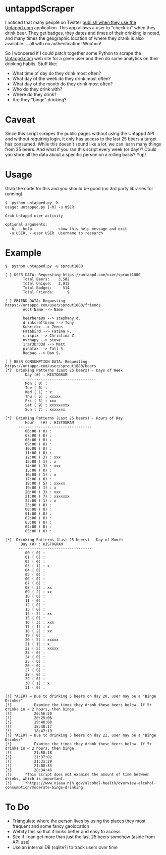 # untappdScraper
I noticed that many people on Twitter [publish when they use the Untappd.com](https://www.google.com/search?num=100&newwindow=1&q=untappd+%22i+just+earned%22+site%3Atwitter.com&oq=untappd+%22i+just+earned%22+site%3Atwitter.com&gs_l=serp.3...4164.7850.0.8239.9.9.0.0.0.0.140.679.6j2.8.0....0...1c.1.64.serp..1.3.259...33i160k1j33i21k1.7lDTNQbSBAk) application. This app allows a user to "check-in" when they drink beer. They get badges, they dates and times of their drinking is noted, and many times the geographic location of where they drank is also available.....all with no authentication! Woohoo!

So I wondered if I could patch together some Python to scrape the [Untappd.com](http://untappd.com) web site for a given user and then do some analytics on their drinking habits. Stuff like:
* What time of day do they drink most often?
* What day of the week do they drink most often?
* What day of the month do they drink most often?
* Who do they drink with?
* Where do they drink?
* Are they "binge" drinking?

# Caveat
Since this script scrapes the public pages without using the Untappd API and without requiring login, it only has access to the last 25 beers a target has consumed. While this doesn't sound like a lot, we can learn many things from 25 beers. And what if you ran this script every week (or day!)? Could you store all the data about a specific person on a rolling basis? Yup!

# Usage
Grab the code for this and you should be good (no 3rd party libraries for running).

```
$  python untapped.py -h
usage: untapped.py [-h] -u USER

Grab Untappd user activity

optional arguments:
  -h, --help            show this help message and exit
  -u USER, --user USER  Username to research
```

# Example

```
$  python untapped.py -u sprout1880

[ ] USER DATA: Requesting https://untappd.com/user/sprout1880
        Total Beers:    3,582
        Total Unique:   2,015
        Total Badges:     514
        Total Friends:      9

[ ] FRIEND DATA: Requesting https://untappd.com/user/sprout1880/friends
        Acct Name --> Name
       --------------------
        beerhere89 --> stephany d.
        drinkcraftbrew --> Tony
        Kubrickx --> Zenus
        Fatabird --> Fatima F.
        crispix --> Christina Z.
        nvrhapy --> steve
        1rar3br33d --> Matt
        pinatax --> Tall S.
        Redpac --> Dan S.

[ ] BEER CONSUMPTION DATA: Requesting https://untappd.com/user/sprout1880/beers
[*]  Drinking Patterns (Last 25 beers) - Days of Week
         Day (#) : HISTOGRAM
        ---------------------------------
         Mon ( 0) :
         Tue ( 0) :
         Wed ( 1) : x
         Thu ( 5) : xxxxx
         Fri ( 3) : xxx
         Sat ( 9) : xxxxxxxxx
         Sun ( 7) : xxxxxxx

[*]  Drinking Patterns (Last 25 beers) - Hours of Day
         Hour   (#) : HISTOGRAM
      ---------------------------------
         06:00 ( 0) :
         07:00 ( 0) :
         08:00 ( 0) :
         09:00 ( 0) :
         10:00 ( 0) :
         11:00 ( 0) :
         12:00 ( 3) : xxx
         13:00 ( 1) : x
         14:00 ( 3) : xxx
         15:00 ( 0) :
         16:00 ( 1) : x
         17:00 ( 0) :
         18:00 ( 5) : xxxxx
         19:00 ( 1) : x
         20:00 ( 3) : xxx
         21:00 ( 7) : xxxxxxx
         22:00 ( 1) : x
         23:00 ( 0) :
         00:00 ( 0) :
         01:00 ( 0) :
         02:00 ( 0) :
         03:00 ( 0) :
         04:00 ( 0) :
         05:00 ( 0) :

[*]  Drinking Patterns (Last 25 beers) - Day of Month
       Day (#) : HISTOGRAM
      ---------------------------------
         00 ( 0) :
         01 ( 0) :
         02 ( 0) :
         03 ( 1) : x
         04 ( 0) :
         05 ( 0) :
         06 ( 0) :
         07 ( 0) :
         08 ( 2) : xx
         09 ( 2) : xx
         10 ( 0) :
         11 ( 0) :
         12 ( 0) :
         13 ( 0) :
         14 ( 2) : xx
         15 ( 0) :
         16 ( 3) : xxx
         17 ( 1) : x
         18 ( 2) : xx
         19 ( 0) :
         20 ( 5) : xxxxx
         21 ( 1) : x
         22 ( 5) : xxxxx
         23 ( 0) :
         24 ( 0) :
         25 ( 0) :
         26 ( 0) :
         27 ( 0) :
         28 ( 0) :
         29 ( 0) :
         30 ( 1) : x
         31 ( 0) :

[!] *ALERT = Due to drinking 5 beers on day 20, user may be a "Binge Drinker"
[!]          Examine the times they drank these beers below. If 5+ drinks in < 2 hours, then binge.
[!]          20:56:50
[!]          20:25:06
[!]          19:48:08
[!]          18:48:17
[!]          18:47:19
[!] *ALERT = Due to drinking 5 beers on day 22, user may be a "Binge Drinker"
[!]          Examine the times they drank these beers below. If 5+ drinks in < 2 hours, then binge.
[!]          21:58:18
[!]          21:37:02
[!]          21:31:29
[!]          21:08:33
[!]          20:34:46
[!]      *This script does not examine the amount of time between drinks, which is important.
[!]      *https://www.niaaa.nih.gov/alcohol-health/overview-alcohol-consumption/moderate-binge-drinking
```

# To Do
* Triangulate where the person lives by using the places they most frequent and some fancy geolocation
* Webify this so that it looks better and easy to access
* See if I can get more than just the last 25 beers somehow (aside from API use)
* Use an internal DB (sqlite?) to track users over time
